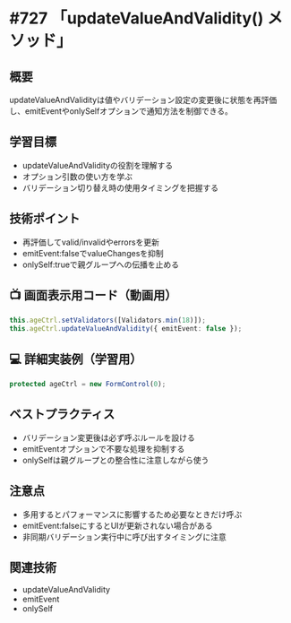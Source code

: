 # #727 「updateValueAndValidity() メソッド」

## 概要
updateValueAndValidityは値やバリデーション設定の変更後に状態を再評価し、emitEventやonlySelfオプションで通知方法を制御できる。

## 学習目標
- updateValueAndValidityの役割を理解する
- オプション引数の使い方を学ぶ
- バリデーション切り替え時の使用タイミングを把握する

## 技術ポイント
- 再評価してvalid/invalidやerrorsを更新
- emitEvent:falseでvalueChangesを抑制
- onlySelf:trueで親グループへの伝播を止める

## 📺 画面表示用コード（動画用）
```typescript
this.ageCtrl.setValidators([Validators.min(18)]);
this.ageCtrl.updateValueAndValidity({ emitEvent: false });
```

## 💻 詳細実装例（学習用）
```typescript
protected ageCtrl = new FormControl(0);
```

## ベストプラクティス
- バリデーション変更後は必ず呼ぶルールを設ける
- emitEventオプションで不要な処理を抑制する
- onlySelfは親グループとの整合性に注意しながら使う

## 注意点
- 多用するとパフォーマンスに影響するため必要なときだけ呼ぶ
- emitEvent:falseにするとUIが更新されない場合がある
- 非同期バリデーション実行中に呼び出すタイミングに注意

## 関連技術
- updateValueAndValidity
- emitEvent
- onlySelf
